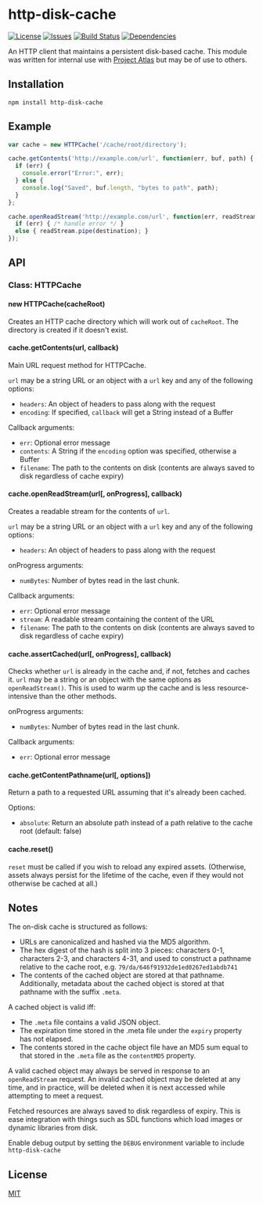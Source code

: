 # http-disk-cache

[![License](https://img.shields.io/github/license/artillery/node-http-disk-cache.svg)](https://github.com/artillery/node-http-disk-cache/blob/master/LICENSE)
[![Issues](https://img.shields.io/github/issues/artillery/node-http-disk-cache.svg)](https://github.com/artillery/node-http-disk-cache/issues)
[![Build Status](https://img.shields.io/circleci/project/artillery/node-http-disk-cache.svg)](https://circleci.com/gh/artillery/node-http-disk-cache)
[![Dependencies](https://img.shields.io/gemnasium/artillery/node-http-disk-cache.svg)](https://gemnasium.com/artillery/node-http-disk-cache)

An HTTP client that maintains a persistent disk-based cache. This module was written for internal use with [Project Atlas](https://www.artillery.com/atlas) but may be of use to others.

## Installation

    npm install http-disk-cache

## Example

```javascript
var cache = new HTTPCache('/cache/root/directory');

cache.getContents('http://example.com/url', function(err, buf, path) {
  if (err) {
    console.error("Error:", err);
  } else {
    console.log("Saved", buf.length, "bytes to path", path);
  }
};

cache.openReadStream('http://example.com/url', function(err, readStream) {
  if (err) { /* handle error */ }
  else { readStream.pipe(destination); }
});
```

## API

### Class: HTTPCache

#### new HTTPCache(cacheRoot)

Creates an HTTP cache directory which will work out of `cacheRoot`. The directory is created if it doesn't exist.

#### cache.getContents(url, callback)

Main URL request method for HTTPCache.

`url` may be a string URL or an object with a `url` key and any of the following options:
- `headers`: An object of headers to pass along with the request
- `encoding`: If specified, `callback` will get a String instead of a Buffer

Callback arguments:
- `err`: Optional error message
- `contents`: A String if the `encoding` option was specified, otherwise a Buffer
- `filename`: The path to the contents on disk (contents are always saved to disk regardless of cache expiry)

#### cache.openReadStream(url[, onProgress], callback)

Creates a readable stream for the contents of `url`.

`url` may be a string URL or an object with a `url` key and any of the following options:
- `headers`: An object of headers to pass along with the request

onProgress arguments:
- `numBytes`: Number of bytes read in the last chunk.

Callback arguments:
- `err`: Optional error message
- `stream`: A readable stream containing the content of the URL
- `filename`: The path to the contents on disk (contents are always saved to disk regardless of cache expiry)

#### cache.assertCached(url[, onProgress], callback)

Checks whether `url` is already in the cache and, if not, fetches and caches it. `url` may be a string or an object with the same options as `openReadStream()`. This is used to warm up the cache and is less resource-intensive than the other methods.

onProgress arguments:
- `numBytes`: Number of bytes read in the last chunk.

Callback arguments:
- `err`: Optional error message

#### cache.getContentPathname(url[, options])

Return a path to a requested URL assuming that it's already been cached.

Options:
- `absolute`: Return an absolute path instead of a path relative to the cache root (default: false)

#### cache.reset()

`reset` must be called if you wish to reload any expired assets. (Otherwise, assets always
persist for the lifetime of the cache, even if they would not otherwise be cached at all.)


## Notes

The on-disk cache is structured as follows:

- URLs are canonicalized and hashed via the MD5 algorithm.
- The hex digest of the hash is split into 3 pieces: characters 0-1, characters 2-3,
  and characters 4-31, and used to construct a pathname relative to the cache root, e.g.
  `79/da/646f91932de1ed0267ed1abdb741`
- The contents of the cached object are stored at that pathname. Additionally, metadata
  about the cached object is stored at that pathname with the suffix `.meta`.

A cached object is valid iff:

- The `.meta` file contains a valid JSON object.
- The expiration time stored in the .meta file under the `expiry` property has not elapsed.
- The contents stored in the cache object file have an MD5 sum equal to that stored in the
  `.meta` file as the `contentMD5` property.

A valid cached object may always be served in response to an `openReadStream` request.
An invalid cached object may be deleted at any time, and in practice, will be deleted when it
is next accessed while attempting to meet a request.

Fetched resources are always saved to disk regardless of expiry. This is ease integration with
things such as SDL functions which load images or dynamic libraries from disk.

Enable debug output by setting the `DEBUG` environment variable to include `http-disk-cache`

## License

[MIT](https://github.com/artillery/node-http-disk-cache/blob/master/LICENSE)
